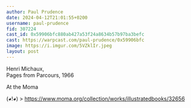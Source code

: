 ```yaml
---
author: Paul Prudence
date: 2024-04-12T21:01:55+0200
username: paul-prudence
fid: 307224
cast_id: 0x59906bfc880ab427a53f24a8634b57b97ba3befc
cast: https://warpcast.com/paul-prudence/0x59906bfc
image: https://i.imgur.com/5VZklIr.jpeg
layout: post
---
```

Henri Michaux,   
Pages from Parcours, 1966  
  
At the Moma  
  
(◕!◕) > https://www.moma.org/collection/works/illustratedbooks/32656  

<img src='https://i.imgur.com/5VZklIr.jpeg' alt='' referrerpolicy='no-referrer'/>
<img src='https://i.imgur.com/b1Yy784.jpeg' alt='' referrerpolicy='no-referrer'/>